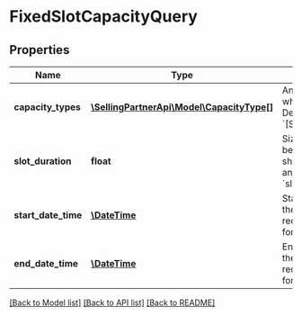 # FixedSlotCapacityQuery

## Properties
Name | Type | Description | Notes
------------ | ------------- | ------------- | -------------
**capacity_types** | [**\SellingPartnerApi\Model\CapacityType[]**](CapacityType.md) | An array of capacity types which are being requested. Default value is &#x60;[SCHEDULED_CAPACITY]&#x60;. | [optional] 
**slot_duration** | **float** | Size in which slots are being requested. This value should be a multiple of 5 and fall in the range: 5 &lt;&#x3D; &#x60;slotDuration&#x60; &lt;&#x3D; 360. | [optional] 
**start_date_time** | [**\DateTime**](\DateTime.md) | Start date time from which the capacity slots are being requested in ISO 8601 format. | 
**end_date_time** | [**\DateTime**](\DateTime.md) | End date time up to which the capacity slots are being requested in ISO 8601 format. | 

[[Back to Model list]](../README.md#documentation-for-models) [[Back to API list]](../README.md#documentation-for-api-endpoints) [[Back to README]](../README.md)


